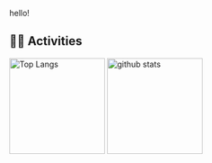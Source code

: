 hello!

## 🏃‍♀️ Activities
<div align="left"> 
  <img alt="Top Langs" height="170px" src="https://github-readme-stats.vercel.app/api?username=Yamamoto-Masaya1122&theme=vue-dark&layout=compact" />
  <img alt="github stats" height="170px" src="https://github-readme-stats.vercel.app/api/top-langs/?Yamamoto-Masaya1122=username&theme=vue-dark&layout=compact" />
</div>
